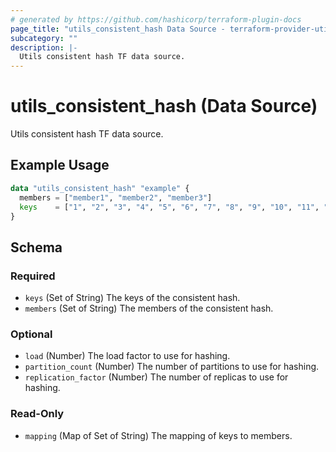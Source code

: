 ```yaml
---
# generated by https://github.com/hashicorp/terraform-plugin-docs
page_title: "utils_consistent_hash Data Source - terraform-provider-utils"
subcategory: ""
description: |-
  Utils consistent hash TF data source.
---
```


# utils_consistent_hash (Data Source)

Utils consistent hash TF data source.

## Example Usage

```terraform
data "utils_consistent_hash" "example" {
  members = ["member1", "member2", "member3"]
  keys    = ["1", "2", "3", "4", "5", "6", "7", "8", "9", "10", "11", "12"]
}
```

<!-- schema generated by tfplugindocs -->
## Schema

### Required

- `keys` (Set of String) The keys of the consistent hash.
- `members` (Set of String) The members of the consistent hash.

### Optional

- `load` (Number) The load factor to use for hashing.
- `partition_count` (Number) The number of partitions to use for hashing.
- `replication_factor` (Number) The number of replicas to use for hashing.

### Read-Only

- `mapping` (Map of Set of String) The mapping of keys to members.
